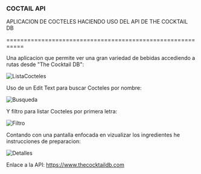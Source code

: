 ### COCTAIL API

APLICACION DE COCTELES HACIENDO USO DEL API DE THE COCKTAIL DB

===========================================================

Una aplicacion que permite ver una gran variedad de bebidas accediendo a rutas desde "The Cocktail DB":

![ListaCocteles](https://github.com/SaulCam432/CocktailAPI/assets/61199564/995574ed-d338-4ef9-9b74-86dd202e01b8)

Uso de un Edit Text para buscar Cocteles por nombre:

![Busqueda](https://github.com/SaulCam432/CocktailAPI/assets/61199564/46528489-7637-48d3-9bff-170bd4288e64)


Y filtro para listar Cocteles por primera letra:

![Filtro](https://github.com/SaulCam432/CocktailAPI/assets/61199564/a3057f0e-0e05-4dad-9197-a20220975cf6)


Contando con una pantalla enfocada en vizualizar los ingredientes he instrucciones de preparacion:

![Detalles](https://github.com/SaulCam432/CocktailAPI/assets/61199564/493df0f8-df08-4c2e-8377-1153f90e251f)

Enlace a la API: https://www.thecocktaildb.com


